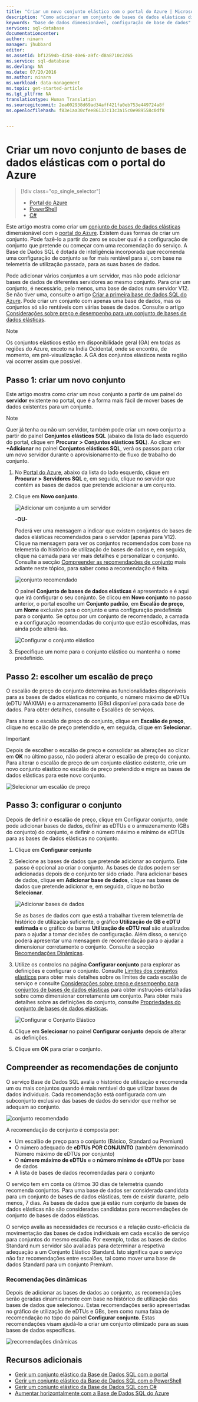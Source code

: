 ```yaml
---
title: "Criar um novo conjunto elástico com o portal do Azure | Microsoft Docs"
description: "Como adicionar um conjunto de bases de dados elásticas dimensionável à sua configuração de base de dados SQL para uma administração e partilha de recursos mais fácil entre muitas bases de dados."
keywords: "base de dados dimensionável, configuração de base de dados"
services: sql-database
documentationcenter: 
author: ninarn
manager: jhubbard
editor: 
ms.assetid: bf12594b-d258-40e6-a9fc-d8a8710c2d65
ms.service: sql-database
ms.devlang: NA
ms.date: 07/20/2016
ms.author: ninarn
ms.workload: data-management
ms.topic: get-started-article
ms.tgt_pltfrm: NA
translationtype: Human Translation
ms.sourcegitcommit: 2ea002938d69ad34aff421fa0eb753e449724a8f
ms.openlocfilehash: f83e1aa30cfee86137c13c3a15c0e989558c0df8


---
```

# <a name="create-a-new-elastic-database-pool-with-the-azure-portal"></a>Criar um novo conjunto de bases de dados elásticas com o portal do Azure
> [!div class="op_single_selector"]
> * [Portal do Azure](sql-database-elastic-pool-create-portal.md)
> * [PowerShell](sql-database-elastic-pool-create-powershell.md)
> * [C#](sql-database-elastic-pool-create-csharp.md)
> 
> 

Este artigo mostra como criar um [conjunto de bases de dados elásticas](sql-database-elastic-pool.md) dimensionável com o [portal do Azure](https://portal.azure.com/). Existem duas formas de criar um conjunto. Pode fazê-lo a partir do zero se souber qual é a configuração de conjunto que pretende ou começar com uma recomendação do serviço. A Base de Dados SQL é dotada de inteligência incorporada que recomenda uma configuração de conjunto se for mais rentável para si, com base na telemetria de utilização passada, para as suas bases de dados.

Pode adicionar vários conjuntos a um servidor, mas não pode adicionar bases de dados de diferentes servidores ao mesmo conjunto. Para criar um conjunto, é necessário, pelo menos, uma base de dados num servidor V12. Se não tiver uma, consulte o artigo [Criar a primeira base de dados SQL do Azure](sql-database-get-started.md). Pode criar um conjunto com apenas uma base de dados, mas os conjuntos só são rentáveis com várias bases de dados. Consulte o artigo [Considerações sobre preço e desempenho para um conjunto de bases de dados elásticas](sql-database-elastic-pool-guidance.md).

> [!NOTE]
> Os conjuntos elásticos estão em disponibilidade geral (GA) em todas as regiões do Azure, exceto na Índia Ocidental, onde se encontra, de momento, em pré-visualização.  A GA dos conjuntos elásticos nesta região vai ocorrer assim que possível. 
> 
> 

## <a name="step-1-create-a-new-pool"></a>Passo 1: criar um novo conjunto
Este artigo mostra como criar um novo conjunto a partir de um painel do **servidor** existente no portal, que é a forma mais fácil de mover bases de dados existentes para um conjunto. 

> [!NOTE]
> Quer já tenha ou não um servidor, também pode criar um novo conjunto a partir do painel **Conjuntos elásticos SQL** (abaixo da lista do lado esquerdo do portal, clique em **Procurar** **>** **Conjuntos elásticos SQL**). Ao clicar em **+Adicionar** no painel **Conjuntos elásticos SQL**, verá os passos para criar um novo servidor durante o aprovisionamento de fluxo de trabalho do conjunto.
> 
> 

1. No [Portal do Azure](http://portal.azure.com/), abaixo da lista do lado esquerdo, clique em **Procurar** **>** **Servidores SQL** e, em seguida, clique no servidor que contém as bases de dados que pretende adicionar a um conjunto.
2. Clique em **Novo conjunto**.
   
    ![Adicionar um conjunto a um servidor](./media/sql-database-elastic-pool-create-portal/new-pool.png)
   
    **-OU-**
   
    Poderá ver uma mensagem a indicar que existem conjuntos de bases de dados elásticas recomendados para o servidor (apenas para V12). Clique na mensagem para ver os conjuntos recomendados com base na telemetria do histórico de utilização de bases de dados e, em seguida, clique na camada para ver mais detalhes e personalizar o conjunto. Consulte a secção [Compreender as recomendações de conjunto](#understand-pool-recommendations) mais adiante neste tópico, para saber como a recomendação é feita.
   
    ![conjunto recomendado](./media/sql-database-elastic-pool-create-portal/recommended-pool.png)
   
    O painel **Conjunto de bases de dados elásticas** é apresentado e é aqui que irá configurar o seu conjunto. Se clicou em **Novo conjunto** no passo anterior, o portal escolhe um **Conjunto padrão**, em **Escalão de preço**, um **Nome** exclusivo para o conjunto e uma configuração predefinida para o conjunto. Se optou por um conjunto de recomendado, a camada e a configuração recomendadas do conjunto que estão escolhidas, mas ainda pode alterá-las.
   
    ![Configurar o conjunto elástico](./media/sql-database-elastic-pool-create-portal/configure-elastic-pool.png)
3. Especifique um nome para o conjunto elástico ou mantenha o nome predefinido.

## <a name="step-2-choose-a-pricing-tier"></a>Passo 2: escolher um escalão de preço
O escalão de preço do conjunto determina as funcionalidades disponíveis para as bases de dados elásticas no conjunto, o número máximo de eDTUs (eDTU MÁXIMA) e o armazenamento (GBs) disponível para cada base de dados. Para obter detalhes, consulte o Escalões de serviços.

Para alterar o escalão de preço do conjunto, clique em **Escalão de preço**, clique no escalão de preço pretendido e, em seguida, clique em **Selecionar**.

> [!IMPORTANT]
> Depois de escolher o escalão de preço e consolidar as alterações ao clicar em **OK** no último passo, não poderá alterar o escalão de preço do conjunto. Para alterar o escalão de preço de um conjunto elástico existente, crie um novo conjunto elástico no escalão de preço pretendido e migre as bases de dados elásticas para este novo conjunto.
> 
> 

![Selecionar um escalão de preço](./media/sql-database-elastic-pool-create-portal/pricing-tier.png)

## <a name="step-3-configure-the-pool"></a>Passo 3: configurar o conjunto
Depois de definir o escalão de preço, clique em Configurar conjunto, onde pode adicionar bases de dados, definir as eDTUs e o armazenamento (GBs do conjunto) do conjunto, e definir o número máximo e mínimo de eDTUs para as bases de dados elásticas no conjunto.

1. Clique em **Configurar conjunto**
2. Selecione as bases de dados que pretende adicionar ao conjunto. Este passo é opcional ao criar o conjunto. As bases de dados podem ser adicionadas depois de o conjunto ter sido criado.
    Para adicionar bases de dados, clique em **Adicionar base de dados**, clique nas bases de dados que pretende adicionar e, em seguida, clique no botão **Selecionar**.
   
    ![Adicionar bases de dados](./media/sql-database-elastic-pool-create-portal/add-databases.png)
   
    Se as bases de dados com que está a trabalhar tiverem telemetria de histórico de utilização suficiente, o gráfico **Utilização de GB e eDTU estimada** e o gráfico de barras **Utilização de eDTU real** são atualizados para o ajudar a tomar decisões de configuração. Além disso, o serviço poderá apresentar uma mensagem de recomendação para o ajudar a dimensionar corretamente o conjunto. Consulte a secção [Recomendações Dinâmicas](#dynamic-recommendations).
3. Utilize os controlos na página **Configurar conjunto** para explorar as definições e configurar o conjunto. Consulte [Limites dos conjuntos elásticos](sql-database-elastic-pool.md#edtu-and-storage-limits-for-elastic-pools-and-elastic-databases) para obter mais detalhes sobre os limites de cada escalão de serviço e consulte [Considerações sobre preço e desempenho para conjuntos de bases de dados elásticas](sql-database-elastic-pool-guidance.md) para obter instruções detalhadas sobre como dimensionar corretamente um conjunto. Para obter mais detalhes sobre as definições do conjunto, consulte [Propriedades do conjunto de bases de dados elásticas](sql-database-elastic-pool.md#elastic-database-pool-properties).
   
    ![Configurar o Conjunto Elástico](./media/sql-database-elastic-pool-create-portal/configure-performance.png)
4. Clique em **Selecionar** no painel **Configurar conjunto** depois de alterar as definições.
5. Clique em **OK** para criar o conjunto.

## <a name="understand-pool-recommendations"></a>Compreender as recomendações de conjunto
O serviço Base de Dados SQL avalia o histórico de utilização e recomenda um ou mais conjuntos quando é mais rentável do que utilizar bases de dados individuais. Cada recomendação está configurada com um subconjunto exclusivo das bases de dados do servidor que melhor se adequam ao conjunto.

![conjunto recomendado](./media/sql-database-elastic-pool-create-portal/recommended-pool.png)  

A recomendação de conjunto é composta por:

* Um escalão de preço para o conjunto (Básico, Standard ou Premium)
* O número adequado de **eDTUs POR CONJUNTO** (também denominado Número máximo de eDTUs por conjunto)
* O **número máximo de eDTUs** e o **número mínimo de eDTUs** por base de dados
* A lista de bases de dados recomendadas para o conjunto

O serviço tem em conta os últimos 30 dias de telemetria quando recomenda conjuntos. Para uma base de dados ser considerada candidata para um conjunto de bases de dados elásticas, tem de existir durante, pelo menos, 7 dias. As bases de dados que já estão num conjunto de bases de dados elásticas não são consideradas candidatas para recomendações de conjunto de bases de dados elásticas.

O serviço avalia as necessidades de recursos e a relação custo-eficácia da movimentação das bases de dados individuais em cada escalão de serviço para conjuntos do mesmo escalão. Por exemplo, todas as bases de dados Standard num servidor são avaliadas para determinar a respetiva adequação a um Conjunto Elástico Standard. Isto significa que o serviço não faz recomendações entre escalões, tal como mover uma base de dados Standard para um conjunto Premium.

### <a name="dynamic-recommendations"></a>Recomendações dinâmicas
Depois de adicionar as bases de dados ao conjunto, as recomendações serão geradas dinamicamente com base no histórico de utilização das bases de dados que selecionou. Estas recomendações serão apresentadas no gráfico de utilização de eDTUs e GBs, bem como numa faixa de recomendação no topo do painel **Configurar conjunto**. Estas recomendações visam ajudá-lo a criar um conjunto otimizado para as suas bases de dados específicas.

![recomendações dinâmicas](./media/sql-database-elastic-pool-create-portal/dynamic-recommendation.png)

## <a name="additional-resources"></a>Recursos adicionais
* [Gerir um conjunto elástico da Base de Dados SQL com o portal](sql-database-elastic-pool-manage-portal.md)
* [Gerir um conjunto elástico da Base de Dados SQL com o PowerShell](sql-database-elastic-pool-manage-powershell.md)
* [Gerir um conjunto elástico da Base de Dados SQL com C#](sql-database-elastic-pool-manage-csharp.md)
* [Aumentar horizontalmente com a Base de Dados SQL do Azure](sql-database-elastic-scale-introduction.md) 




<!--HONumber=Nov16_HO2-->



